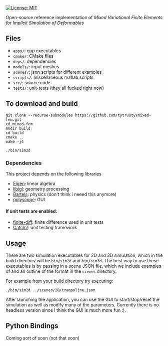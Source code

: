 [![License: MIT](https://img.shields.io/badge/License-MIT-yellow.svg)](https://opensource.org/licenses/MIT)

Open-source reference implementation of *Mixed Variational Finite Elements for Implicit Simulation of Deformables*

## Files

* `apps/`: cpp executables
* `cmake/`: CMake files
* `deps/`: dependencies
* `models/`: input meshes
* `scenes/`: json scripts for different examples
* `scripts/`: miscellaneous matlab scripts
* `src/`: source code
* `tests/`: unit-tests (they all fucked right now)

## To download and build

```
git clone --recurse-submodules https://github.com/tytrusty/mixed-fem.git
cd mixed-fem
mkdir build
cd build
cmake ..
make -j4

./bin/sim2d
```

### Dependencies

This project depends on the following libraries

* [Eigen](https://eigen.tuxfamily.org/): linear algebra
* [libigl](https://github.com/libigl/libigl): geometry processing
* [Bartels](https://github.com/dilevin/Bartels): physics (don't think i neeed this anymore)
* [polyscope](https://github.com/nmwsharp/polyscope): GUI

#### If unit tests are enabled:
* [finite-diff](https://github.com/zfergus/finite-diff): finite difference used in unit tests
* [Catch2](https://github.com/catchorg/Catch2.git): unit testing framework

## Usage

There are two simulation executables for 2D and 3D simulation, which in the build directory will be `bin/sim2d` and `bin/sim3d`. The best way to use these executables is by passing in a scene JSON file, which we include examples of and an outline of the format in the `scenes` directory.

For example from your build directory try executing:
```
./bin/sim2d ../scenes/2D/trampoline.json
```

After launching the application, you can use the GUI to start/stop/reset the simulation as well as modify many of the parameters. Currently there is no headless version since I think the GUI is much more fun :). 

## Python Bindings

Coming sort of soon (not that soon)